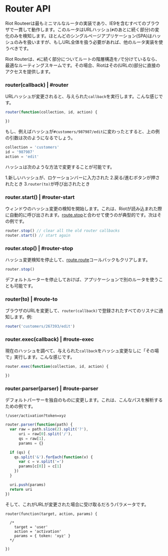 # Router API

Riot Routeerは最もミニマルなルータの実装であり、​​IE9を含むすべてのブラウザで一貫して動作します。このルータはURLハッシュ(`#`のあとに続く部分)の変化のみを検知します。ほとんどのシングルページアプリケーション(SPA)はハッシュのみを扱いますが、もしURL全体を扱う必要があれば、他のルータ実装を使うべきです。

Riot Routerは、`#`に続く部分についてルートの階層構造を`/`で分けているなら、最適なルーティングスキームです。その場合、Riotはその(URLの)部分に直接のアクセスを提供します。


### router(callback) | #router

URLハッシュが変更されると、与えられた`callback`を実行します。こんな感じです。

```javascript
router(function(collection, id, action) {

})
```

もし、例えばハッシュが`#customers/987987/edit`に変わったとすると、上の例の引数は次のようになるでしょう。


```javascript
collection = 'customers'
id = '987987'
action = 'edit'
```

ハッシュは次のような方法で変更することが可能です。

1.新しいハッシュが、ロケーションバーに入力された
2.戻る/進むボタンが押されたとき
3.`router(to)`が呼び出されたとき

### router.start() | #router-start

ウィンドウのハッシュ変更の検知を開始します。これは、Riotが読み込まれた際に自動的に呼び出されます。[route.stop](#route-stop)と合わせて使うのが典型的です。次はその例です。

```javascript
router.stop() // clear all the old router callbacks
router.start() // start again
```

### router.stop() | #router-stop

ハッシュ変更検知を停止して、[route.route](#route)コールバックもクリアします。

```javascript
router.stop()
```

デフォルトルーターを停止しておけば、アプリケーションで別のルータを使うことも可能です。

### router(to) | #route-to

ブラウザのURLを変更して、`router(callback)`で登録されたすべてのリスナに通知します。例:

```javascript
router('customers/267393/edit')
```

### router.exec(callback) | #route-exec

現在のハッシュを調べて、与えられた`callback`をハッシュ変更なしに「その場で」実行します。こんな感じです。

```javascript
router.exec(function(collection, id, action) {

})
```

### router.parser(parser) | #route-parser

デフォルトパーサーを独自のものに変更します。これは、こんなパスを解析するための例です。

`!/user/activation?token=xyz`

```javascript
router.parser(function(path) {
  var raw = path.slice(2).split('?'),
      uri = raw[0].split('/'),
      qs = raw[1],
      params = {}

  if (qs) {
    qs.split('&').forEach(function(v) {
      var c = v.split('=')
      params[c[0]] = c[1]
    })
  }

  uri.push(params)
  return uri
})
```

そして、これがURLが変更された場合に受け取るだろうパラメータです。

```
router(function(target, action, params) {

  /*
    target = 'user'
    action = 'activation'
    params = { token: 'xyz' }
  */

})
```
